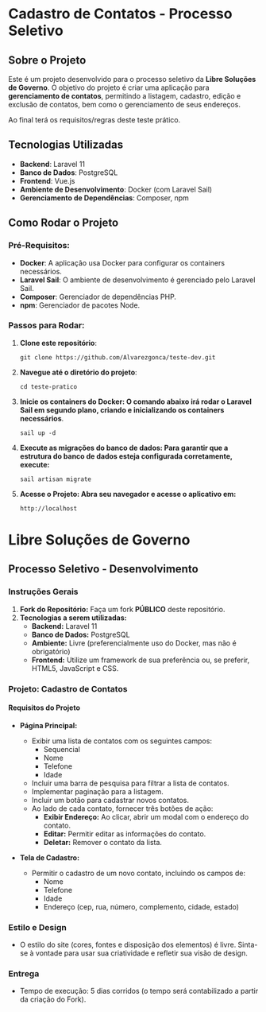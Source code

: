 # Cadastro de Contatos - Processo Seletivo

## Sobre o Projeto

Este é um projeto desenvolvido para o processo seletivo da **Libre Soluções de Governo**. O objetivo do projeto é criar uma aplicação para **gerenciamento de contatos**, permitindo a listagem, cadastro, edição e exclusão de contatos, bem como o gerenciamento de seus endereços.

Ao final terá os requisitos/regras deste teste prático.

## Tecnologias Utilizadas

- **Backend**: Laravel 11
- **Banco de Dados**: PostgreSQL
- **Frontend**: Vue.js
- **Ambiente de Desenvolvimento**: Docker (com Laravel Sail)
- **Gerenciamento de Dependências**: Composer, npm

## Como Rodar o Projeto

### Pré-Requisitos:

- **Docker**: A aplicação usa Docker para configurar os containers necessários.
- **Laravel Sail**: O ambiente de desenvolvimento é gerenciado pelo Laravel Sail.
- **Composer**: Gerenciador de dependências PHP.
- **npm**: Gerenciador de pacotes Node.

### Passos para Rodar:

1. **Clone este repositório**:

    `git clone https://github.com/Alvarezgonca/teste-dev.git`

2. **Navegue até o diretório do projeto**:

    `cd teste-pratico`

3. **Inicie os containers do Docker: O comando abaixo irá rodar o Laravel Sail em segundo plano, criando e inicializando os containers necessários**.

    `sail up -d`

4. **Execute as migrações do banco de dados: Para garantir que a estrutura do banco de dados esteja configurada corretamente, execute:**

    `sail artisan migrate`

5. **Acesse o Projeto: Abra seu navegador e acesse o aplicativo em:**

    `http://localhost`



# Libre Soluções de Governo
## Processo Seletivo - Desenvolvimento

### Instruções Gerais

1. **Fork do Repositório:** Faça um fork **PÚBLICO** deste repositório.
2. **Tecnologias a serem utilizadas:**
   - **Backend:** Laravel 11
   - **Banco de Dados:** PostgreSQL
   - **Ambiente:** Livre (preferencialmente uso do Docker, mas não é obrigatório)
   - **Frontend:** Utilize um framework de sua preferência ou, se preferir, HTML5, JavaScript e CSS.

### Projeto: Cadastro de Contatos

#### Requisitos do Projeto

- **Página Principal:**
  - Exibir uma lista de contatos com os seguintes campos:
    - Sequencial
    - Nome
    - Telefone
    - Idade
  - Incluir uma barra de pesquisa para filtrar a lista de contatos.
  - Implementar paginação para a listagem.
  - Incluir um botão para cadastrar novos contatos.
  - Ao lado de cada contato, fornecer três botões de ação:
    - **Exibir Endereço:** Ao clicar, abrir um modal com o endereço do contato.
    - **Editar:** Permitir editar as informações do contato.
    - **Deletar:** Remover o contato da lista.

- **Tela de Cadastro:**
  - Permitir o cadastro de um novo contato, incluindo os campos de:
    - Nome
    - Telefone
    - Idade
    - Endereço (cep, rua, número, complemento, cidade, estado)

### Estilo e Design

- O estilo do site (cores, fontes e disposição dos elementos) é livre. Sinta-se à vontade para usar sua criatividade e refletir sua visão de design.

### Entrega

- Tempo de execução: 5 dias corridos (o tempo será contabilizado a partir da criação do Fork).
